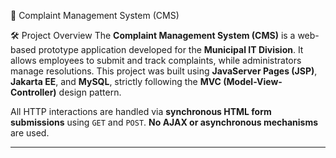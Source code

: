  📣 Complaint Management System (CMS)

 🛠️ Project Overview
The **Complaint Management System (CMS)** is a web-based prototype application developed for the **Municipal IT Division**. It allows employees to submit and track complaints, while administrators manage resolutions. This project was built using **JavaServer Pages (JSP)**, **Jakarta EE**, and **MySQL**, strictly following the **MVC (Model-View-Controller)** design pattern.

All HTTP interactions are handled via **synchronous HTML form submissions** using `GET` and `POST`. **No AJAX or asynchronous mechanisms** are used.

---
